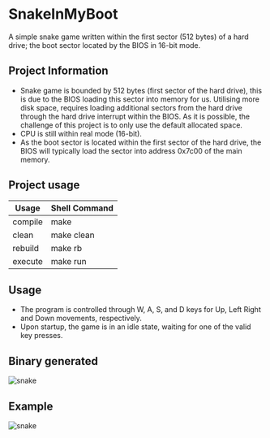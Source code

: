 # SnakeInMyBoot
A simple snake game written within the first sector (512 bytes) of a hard drive; the boot sector located by the BIOS in 16-bit mode.

## Project Information
- Snake game is bounded by 512 bytes (first sector of the hard drive), this is due to the BIOS loading this sector into memory for us. Utilising more disk space, requires loading additional sectors from the hard drive through the hard drive interrupt within the BIOS. As it is possible, the challenge of this project is to only use the default allocated space.
- CPU is still within real mode (16-bit).
- As the boot sector is located within the first sector of the hard drive, the BIOS will typically load the sector into address 0x7c00 of the main memory.

## Project usage
|  Usage  | Shell Command |
| ------- | ------------- |
| compile | make          |
| clean   | make clean    |
| rebuild | make rb       |
| execute | make run      |

## Usage
- The program is controlled through W, A, S, and D keys for Up, Left Right and Down movements, respectively.
- Upon startup, the game is in an idle state, waiting for one of the valid key presses.

## Binary generated
![snake](https://github.com/user-attachments/assets/0a82a22a-4f12-4201-a522-02ce66d5a59a)

## Example 
![snake](https://github.com/user-attachments/assets/3baf47b1-5077-4c0f-949d-3340320e1db9)
